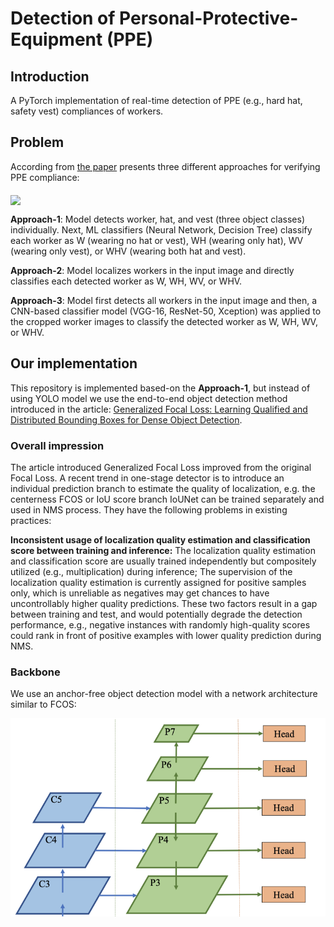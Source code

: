 # Detection of Personal-Protective-Equipment (PPE)
## Introduction
A PyTorch implementation of real-time detection of PPE (e.g., hard hat, safety vest) compliances of workers. 
## Problem
According from [the paper](https://www.sciencedirect.com/science/article/abs/pii/S0926580519308325) presents three different approaches for verifying PPE compliance:

<img src="https://github.com/ciber-lab/pictor-ppe/blob/master/extras/graphics/methods.jpg" align="middle"/>

**Approach-1**: Model detects worker, hat, and vest (three object classes) individually. Next, ML classifiers (Neural Network, Decision Tree) classify each worker as W (wearing no hat or vest), WH (wearing only hat), WV (wearing only vest), or WHV (wearing both hat and vest).

**Approach-2**: Model localizes workers in the input image and directly classifies each detected worker as W, WH, WV, or WHV.

**Approach-3**: Model first detects all workers in the input image and then, a CNN-based classifier model (VGG-16, ResNet-50, Xception) was applied to the cropped worker images to classify the detected worker as W, WH, WV, or WHV.

## Our implementation
This repository is implemented based-on the **Approach-1**, but instead of using YOLO model we use the end-to-end object detection method introduced in the article: [Generalized Focal Loss: Learning Qualified and Distributed Bounding Boxes for Dense Object Detection](https://arxiv.org/abs/2006.04388).

### Overall impression
The article introduced Generalized Focal Loss improved from the original Focal Loss. A recent trend in one-stage detector is to introduce an individual prediction branch to estimate the quality of localization, e.g. the centerness FCOS or IoU score branch IoUNet can be trained separately and used in NMS process. They have the following problems in existing practices:

**Inconsistent usage of localization quality estimation and classification score between training and inference:** The localization quality estimation and classification score are usually trained independently but compositely utilized (e.g., multiplication) during inference; The supervision of the localization quality estimation is currently assigned for positive samples only, which is unreliable as negatives may get chances to have uncontrollably higher quality predictions. These two factors result in a gap between training and test, and would potentially degrade the detection performance, e.g., negative instances with randomly high-quality scores could rank in front of positive examples with lower quality prediction during NMS.
### Backbone
We use an anchor-free object detection model with a network architecture similar to FCOS:

<img src="resources/backbone.png" align="middle"/>
